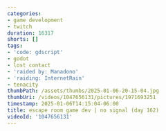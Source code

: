 ```yaml
---
categories:
- game development
- twitch
duration: 16317
shorts: []
tags:
- 'code: gdscript'
- godot
- lost contact
- 'raided by: Manadono'
- 'raiding: InternetRain'
- tenacity
thumbPath: /assets/thumbs/2025-01-06-20-15-04.jpg
thumbUri: /videos/1047656131/pictures/1971693251
timestamp: 2025-01-06T14:15:04-06:00
title: escape room game dev | no signal (day 162)
videoId: '1047656131'
---
```

